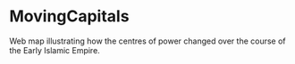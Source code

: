 # MovingCapitals
Web map illustrating how the centres of power changed over the course of the Early Islamic Empire. 
